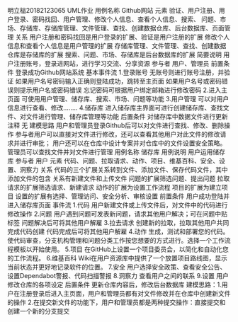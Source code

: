 明立榀20182123065
UML作业
用例名称	Github网站
元素 验证、用户注册、用户登录、密码找回、用户管理、修改个人信息、查看个人信息、搜索、
     问题、市场、存储库、存储库管理、文件管理、查找、创建数据仓库、后台数据库、页面管理
关系 用户注册和密码找回是用户登录的扩展、验证是用户注册的扩展
     修改个人信息和查看个人信息是用户管理的扩展
     存储库管理、文件管理、查找、创建数据仓库是存储库的扩展
     搜索、问题、市场、存储库是后台数据库的扩展
简要说明	用户注册账号，登录进网站，进行学习交流、分享资源
参与者	用户、管理员
前置条件	登录成功Github网站系统
基本事件流	1.登录账号
	无账号则进行账号注册，并验证
	如果用户名号密码输入正确则登陆成功，跳转至主页面
	如果用户名号或密码错误则提示用户名或密码错误
	忘记密码可根据用户绑定邮箱进行修改密码
	2.进入主页面
	可使用用户管理、储存库、搜索、市场、问题等功能
	3.用户管理
	可以对用户信息进行查看、修改........
	4.储存库
	进入储存库主界面可进行创建储存库、查找文件、对文件进行管理、储存库管理等功能
后置条件	对储存库中数据文件进行更新
注释	无
建模思路 用户和管理员登录Github后可以对文件进行查找、修改、删除操作
         参与者用户可以直接对文件进行修改，还可以查看其他用户对此文件的修改请求并进行审批；
         用户还可以在仓库中设计专案并对仓库中的文件设置安全策略。
         管理员可以查找文件并对文件进行管理
用例名称	储存库
用例说明	用户运用储存库
参与者	用户 
元素 代码、问题、拉取请求、动作、项目、维基百科、安全、设置、洞察力
关系 代码的三个扩展关系转到文件、添加文件、保存代码文件，其中添加文件的包含
     关系有新建文件和上传文件
     问题的扩展筛选问题、提出问题
     拉取请求的扩展筛选请求、新建请求
     动作的扩展为设置工作流程
     项目的扩展为建立项目
     设置的扩展有选择、管理访问、安全分析、审核设置
前置条件	用户成功登陆并进入储存库页面
事件流	1.代码
	用户新建文件或上传文件后，对文件中的代码进行修改操作
	2.问题
	用户遇到问题可发表新问题，请求其他用户解决；可在问题中贴标签
	问题解决后可将其他用户解雇
	3.拉去请求
	创建新的拉取，拉取其他用户共同完成代码创建
	代码完成后可将其他用户解雇
	4.动作
	生成，测试和部署您的代码。使代码审查，分支机构管理和问题分类工作按您想要的方式进行。选择一个工作流程模板以开始使用。
	5.项目
	在GitHub上设置一个项目委员会，以简化和自动化您的工作流程。
	6.维基百科
	Wiki在用户资源库中提供了一个放置项目路线图，显示当前状态并更好地记录软件的位置。
	7.安全
	用户选择安全政策、查看安全公告、设置Dependabot警报、代码扫描警报
	8.洞察力
	查看用户之间的联系
	9.设置
	用户修改仓库的各项设定
后置条件	更新仓库内容后，修改后台数据库
建模思路：1.用户在注册登录后进入主页面，用户和管理员都有对文件修改并在仓库中创建新文件的操作
          2.在提交新文件的功能下，用户和管理员都是两种提交操作：直接提交和创建一个新的分支提交
